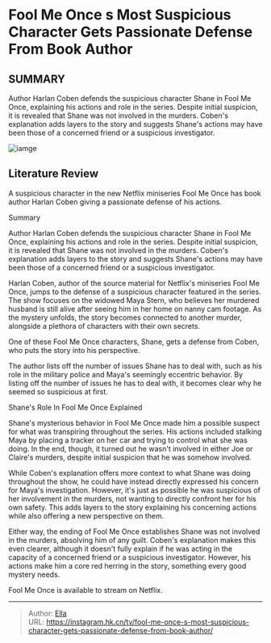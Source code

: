 # Fool Me Once s Most Suspicious Character Gets Passionate Defense From Book Author


## SUMMARY 






  Author Harlan Coben defends the suspicious character Shane in Fool Me Once, explaining his actions and role in the series.   Despite initial suspicion, it is revealed that Shane was not involved in the murders.   Coben&#39;s explanation adds layers to the story and suggests Shane&#39;s actions may have been those of a concerned friend or a suspicious investigator.  

![iamge](https://static1.srcdn.com/wordpress/wp-content/uploads/2024/01/michelle-keegan-asmaya-stern-talking-on-the-phone-in-fool-me-once-episode-1.jpg)

## Literature Review
A suspicious character in the new Netflix miniseries Fool Me Once has book author Harlan Coben giving a passionate defense of his actions.





Summary




  Author Harlan Coben defends the suspicious character Shane in Fool Me Once, explaining his actions and role in the series.   Despite initial suspicion, it is revealed that Shane was not involved in the murders.   Coben&#39;s explanation adds layers to the story and suggests Shane&#39;s actions may have been those of a concerned friend or a suspicious investigator.  







Harlan Coben, author of the source material for Netflix&#39;s miniseries Fool Me Once, jumps to the defense of a suspicious character featured in the series. The show focuses on the widowed Maya Stern, who believes her murdered husband is still alive after seeing him in her home on nanny cam footage. As the mystery unfolds, the story becomes connected to another murder, alongside a plethora of characters with their own secrets.

One of these Fool Me Once characters, Shane, gets a defense from Coben, who puts the story into his perspective.


 

The author lists off the number of issues Shane has to deal with, such as his role in the military police and Maya&#39;s seemingly eccentric behavior. By listing off the number of issues he has to deal with, it becomes clear why he seemed so suspicious at first.





 Shane&#39;s Role In Fool Me Once Explained 
          

Shane&#39;s mysterious behavior in Fool Me Once made him a possible suspect for what was transpiring throughout the series. His actions included stalking Maya by placing a tracker on her car and trying to control what she was doing. In the end, though, it turned out he wasn&#39;t involved in either Joe or Claire&#39;s murders, despite initial suspicion that he was somehow involved.

While Coben&#39;s explanation offers more context to what Shane was doing throughout the show, he could have instead directly expressed his concern for Maya&#39;s investigation. However, it&#39;s just as possible he was suspicious of her involvement in the murders, not wanting to directly confront her for his own safety. This adds layers to the story explaining his concerning actions while also offering a new perspective on them.




Either way, the ending of Fool Me Once establishes Shane was not involved in the murders, absolving him of any guilt. Coben&#39;s explanation makes this even clearer, although it doesn&#39;t fully explain if he was acting in the capacity of a concerned friend or a suspicious investigator. However, his actions make him a core red herring in the story, something every good mystery needs.



Fool Me Once is available to stream on Netflix.






---

> Author: [Ella](https://instagram.hk.cn/)  
> URL: https://instagram.hk.cn/tv/fool-me-once-s-most-suspicious-character-gets-passionate-defense-from-book-author/  

